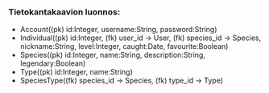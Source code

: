 ### Tietokantakaavion luonnos:
- Account((pk) id:Integer, username:String, password:String)
- Individual((pk) id:Integer, (fk) user_id -> User, (fk) species_id -> Species, nickname:String, level:Integer, caught:Date, favourite:Boolean)
- Species((pk) id:Integer, name:String, description:String, legendary:Boolean)
- Type((pk) id:Integer, name:String)
- SpeciesType((fk) species_id -> Species, (fk) type_id -> Type)
